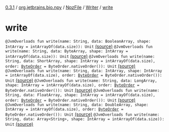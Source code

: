 [0.3.1](../../../index.md) / [org.jetbrains.bio.npy](../../index.md) / [NpzFile](../index.md) / [Writer](index.md) / [write](.)

# write

`@JvmOverloads fun write(name: String, data: BooleanArray, shape: IntArray = intArrayOf(data.size)): Unit` [(source)](https://github.com/JetBrains-Research/npy/blob/0.3.1/src/main/kotlin/org/jetbrains/bio/npy/Npz.kt#L105)
`@JvmOverloads fun write(name: String, data: ByteArray, shape: IntArray = intArrayOf(data.size)): Unit` [(source)](https://github.com/JetBrains-Research/npy/blob/0.3.1/src/main/kotlin/org/jetbrains/bio/npy/Npz.kt#L110)
`@JvmOverloads fun write(name: String, data: ShortArray, shape: IntArray = intArrayOf(data.size), order: `[`ByteOrder`](http://docs.oracle.com/javase/6/docs/api/java/nio/ByteOrder.html)` = ByteOrder.nativeOrder()): Unit` [(source)](https://github.com/JetBrains-Research/npy/blob/0.3.1/src/main/kotlin/org/jetbrains/bio/npy/Npz.kt#L115)
`@JvmOverloads fun write(name: String, data: IntArray, shape: IntArray = intArrayOf(data.size), order: `[`ByteOrder`](http://docs.oracle.com/javase/6/docs/api/java/nio/ByteOrder.html)` = ByteOrder.nativeOrder()): Unit` [(source)](https://github.com/JetBrains-Research/npy/blob/0.3.1/src/main/kotlin/org/jetbrains/bio/npy/Npz.kt#L121)
`@JvmOverloads fun write(name: String, data: LongArray, shape: IntArray = intArrayOf(data.size), order: `[`ByteOrder`](http://docs.oracle.com/javase/6/docs/api/java/nio/ByteOrder.html)` = ByteOrder.nativeOrder()): Unit` [(source)](https://github.com/JetBrains-Research/npy/blob/0.3.1/src/main/kotlin/org/jetbrains/bio/npy/Npz.kt#L127)
`@JvmOverloads fun write(name: String, data: FloatArray, shape: IntArray = intArrayOf(data.size), order: `[`ByteOrder`](http://docs.oracle.com/javase/6/docs/api/java/nio/ByteOrder.html)` = ByteOrder.nativeOrder()): Unit` [(source)](https://github.com/JetBrains-Research/npy/blob/0.3.1/src/main/kotlin/org/jetbrains/bio/npy/Npz.kt#L133)
`@JvmOverloads fun write(name: String, data: DoubleArray, shape: IntArray = intArrayOf(data.size), order: `[`ByteOrder`](http://docs.oracle.com/javase/6/docs/api/java/nio/ByteOrder.html)` = ByteOrder.nativeOrder()): Unit` [(source)](https://github.com/JetBrains-Research/npy/blob/0.3.1/src/main/kotlin/org/jetbrains/bio/npy/Npz.kt#L139)
`@JvmOverloads fun write(name: String, data: Array<String>, shape: IntArray = intArrayOf(data.size)): Unit` [(source)](https://github.com/JetBrains-Research/npy/blob/0.3.1/src/main/kotlin/org/jetbrains/bio/npy/Npz.kt#L145)